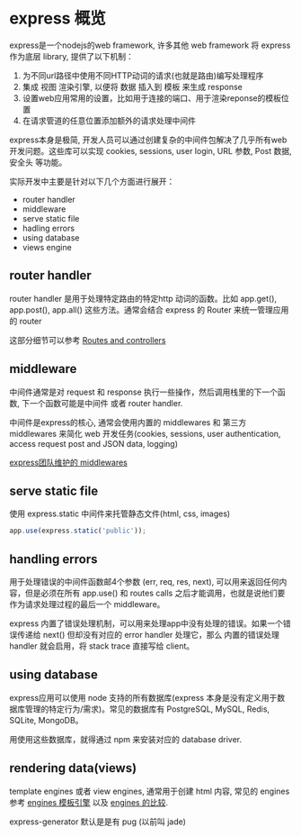 # express 概览
express是一个nodejs的web framework, 许多其他 web framework 将 express 作为底层 library, 提供了以下机制：
1. 为不同url路径中使用不同HTTP动词的请求(也就是路由)编写处理程序
1. 集成 视图 渲染引擎, 以便将 数据 插入到 模板 来生成 response
1. 设置web应用常用的设置，比如用于连接的端口、用于渲染reponse的模板位置
1. 在请求管道的任意位置添加额外的请求处理中间件

express本身是极简, 开发人员可以通过创建复杂的中间件包解决了几乎所有web开发问题。这些库可以实现 cookies, sessions, user login, URL 参数, Post 数据, 安全头 等功能。

实际开发中主要是针对以下几个方面进行展开：
+ router handler
+ middleware
+ serve static file
+ hadling errors
+ using database
+ views engine

## router handler

router handler 是用于处理特定路由的特定http 动词的函数。比如 app.get(), app.post(), app.all() 这些方法。通常会结合 express 的 Router 来统一管理应用的 router

这部分细节可以参考 [Routes and controllers](https://developer.mozilla.org/en-US/docs/Learn/Server-side/Express_Nodejs/routes)

## middleware

中间件通常是对 request 和 response 执行一些操作，然后调用栈里的下一个函数, 下一个函数可能是中间件 或者 router handler.

中间件是express的核心, 通常会使用内置的 middlewares 和 第三方 middlewares 来简化 web 开发任务(cookies, sessions, user authentication, access request post and JSON data, logging)

[express团队维护的 middlewares](http://expressjs.com/en/resources/middleware.html)

## serve static file

使用 express.static 中间件来托管静态文件(html, css, images)

```javascript
app.use(express.static('public'));
```

## handling errors

用于处理错误的中间件函数邮4个参数 (err, req, res, next), 可以用来返回任何内容，但是必须在所有 app.use() 和 routes calls 之后才能调用，也就是说他们要作为请求处理过程的最后一个 middleware。

express 内置了错误处理机制，可以用来处理app中没有处理的错误。如果一个错误传递给 next() 但却没有对应的 error handler 处理它，那么 内置的错误处理handler 就会启用，将 stack trace 直接写给 client。

## using database

express应用可以使用 node 支持的所有数据库(express 本身是没有定义用于数据库管理的特定行为/需求)。常见的数据库有 PostgreSQL, MySQL, Redis, SQLite, MongoDB。

用使用这些数据库，就得通过 npm 来安装对应的 database driver.

## rendering data(views)

template engines 或者 view engines, 通常用于创建 html 内容, 常见的 engines 参考 [engines 模板引擎](https://github.com/expressjs/express/wiki#template-engines) 以及 [engines 的比较](https://strongloop.com/strongblog/compare-javascript-templates-jade-mustache-dust/).

express-generator 默认是是有 pug (以前叫 jade)
